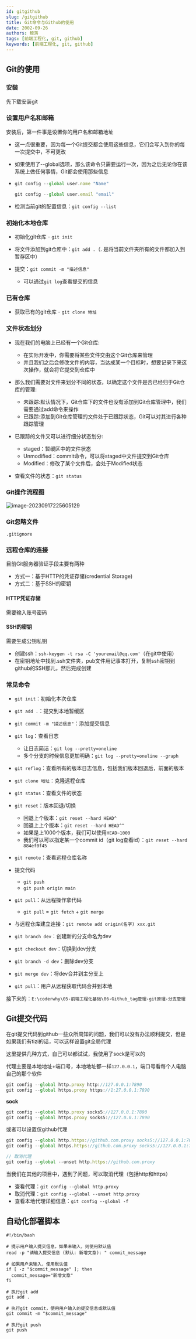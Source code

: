 ```yaml
---
id: gitgithub
slug: /gitgithub
title: Git命令与Github的使用
date: 2002-09-26
authors: 鲸落
tags: [前端工程化, git, github]
keywords: [前端工程化, git, github]
---
```


## Git的使用

### 安装

先下载安装git



### 设置用户名和邮箱

安装后，第一件事是设置你的用户名和邮箱地址

- 这一点很重要，因为每一个Git提交都会使用这些信息，它们会写入到你的每一次提交中，不可更改
- 如果使用了--global选项，那么该命令只需要运行一次，因为之后无论你在该系统上做任何事情，Git都会使用那些信息

- ```js
  git config --global user.name "Name"
  
  git config --global user.email "email"
  ```

- 检测当前git的配置信息：`git config --list`



### 初始化本地仓库

- 初始化git仓库 - `git init`

- 将文件添加到git仓库中：`git add .`（. 是将当前文件夹所有的文件都加入到暂存区中）
- 提交：`git commit -m "描述信息"`
  - 可以通过`git log`查看提交的信息



### 已有仓库

- 获取已有的git仓库 - `git clone 地址`



### 文件状态划分

- 现在我们的电脑上已经有一个Git仓库:
  - 在实际开发中，你需要将某些文件交由这个Git仓库来管理
  - 并且我们之后会修改文件的内容，当达成某一个目标时，想要记录下来这次操作，就会将它提交到仓库中
- 那么我们需要对文件来划分不同的状态，以确定这个文件是否已经归于Git仓库的管理:
  - 未跟踪:默认情况下，Git仓库下的文件也没有添加到Git仓库管理中，我们需要通过add命令来操作
  - 已跟踪:添加到Git仓库管理的文件处于已跟踪状态，Git可以对其进行各种跟踪管理
- 已跟踪的文件又可以进行细分状态划分:
  - staged：暂缓区中的文件状态
  - Unmodified：commit命令，可以将staged中文件提交到Git仓库
  - Modified：修改了某个文件后，会处于Modified状态

- 查看文件的状态：`git status`



### Git操作流程图

![image-20230917225605129](git命令与Github的使用.assets/image-20230917225605129.png)



### Git忽略文件

`.gitignore`



### 远程仓库的连接

目前Git服务器验证手段主要有两种

- 方式一：基于HTTP的凭证存储(credential Storage) 
- 方式二：基于SSH的密钥



#### HTTP凭证存储

需要输入账号密码



#### SSH的密钥

需要生成公钥私钥

- 创建ssh：`ssh-keygen -t rsa -C 'youremail@qq.com'`（在git中使用）
- 在密钥地址中找到.ssh文件夹，pub文件用记事本打开，复制ssh密钥到github的SSH那儿，然后完成创建



### 常见命令

- `git init`：初始化本次仓库
- `git add .`：提交到本地暂缓区
- `git commit -m "描述信息"`：添加提交信息
- `git log`：查看日志
  - 让日志简洁：`git log --pretty=oneline`
  - 多个分支的时候信息更加明确：`git log --pretty=oneline --graph`
- `git reflog`：查看所有的版本日志信息，包括我们版本回退后，前面的版本
- `git clone 地址`：克隆远程仓库
- `git status`：查看文件的状态
- `git reset`：版本回退/切换
  - 回退上个版本：`git reset --hard HEAD^`
  - 回退上上个版本：`git reset --hard HEAD^^`
  - 如果是上1000个版本，我们可以使用`HEAD~1000`
  - 我们可以可以指定某一个commit id（git log查看id）：`git reset --hard 884ef0f45`
- `git remote`：查看远程仓库名称

- 提交代码
  - `git push`
  - `git push origin main`
- `git pull`：从远程操作拿代码
  - `git pull` = `git fetch` + `git merge`
- 与远程仓库建立连接：`git remote add origin(名字) xxx.git`
- `git branch dev`：创建新的分支命名为dev
- `git checkout dev`：切换到dev分支
- `git branch -d dev`：删除dev分支
- `git merge dev`：将dev合并到主分支上
- `git pull`：用户从远程获取代码合并到本地



接下来的：`E:\coderwhy\05-前端工程化基础\06-Github_tag管理-git原理-分支管理`





## Git提交代码

在git提交代码到github一些众所周知的问题，我们可以没有办法顺利提交，但是如果我们有tizi的话，可以这样设置git全局代理

这里提供几种方式，自己可以都试试，我使用了sock是可以的

代理主要是本地地址+端口号，本地地址都一样`127.0.0.1`，端口号看每个人电脑自己的那个软件



```js
git config --global http.proxy http://127.0.0.1:7890
git config --global https.proxy https://1:27.0.0.1:7890
```

**sock**

```js
git config --global http.proxy socks5://127.0.0.1:7890
git config --global https.proxy socks5://127.0.0.1:7890
```

或者可以设置仅github代理

```js
git config --global http.https://github.com.proxy socks5://127.0.0.1:7890
git config --global https.https://github.com.proxy socks5://127.0.0.1:7890

// 取消代理
git config --global --unset http.https://github.com.proxy
```



当我们在其他的项目中，遇到了问题，可以取消代理（包括http和https）

- 查看代理：`git config --global http.proxy`
- 取消代理：`git config --global --unset http.proxy`
- 查看本地代理详细信息：`git config --global -f`



## 自动化部署脚本

```shell
#!/bin/bash

# 提示用户输入提交信息，如果未输入，则使用默认值
read -p "请输入提交信息 (默认: 新增文章): " commit_message

# 如果用户未输入，使用默认值
if [ -z "$commit_message" ]; then
  commit_message="新增文章"
fi

# 执行git add
git add .

# 执行git commit，使用用户输入的提交信息或默认值
git commit -m "$commit_message"

# 执行git push
git push
```

























